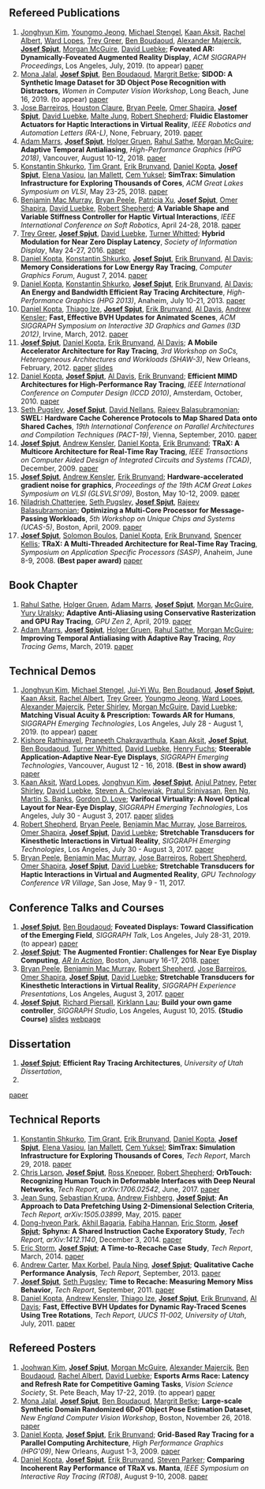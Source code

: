 ## Refereed Publications
1.  [Jonghyun Kim][jonghyunkim], [Youngmo Jeong][youngmojeong], [Michael Stengel][mstengel], [Kaan Aksit][kaksit], [Rachel Albert][ralbert], [Ward Lopes][wlopes], [Trey Greer][tgreer], [Ben Boudaoud][bboudaoud], [Alexander Majercik][zmajercik], **[Josef Spjut][jspjut]**, [Morgan McGuire][mmcguire], [David Luebke][dluebke];
**Foveated AR: Dynamically-Foveated Augmented Reality Display**,
*ACM SIGGRAPH Proceedings*,
Los Angeles, July, 2019. (to appear)
[paper](None)
1.  [Mona Jalal][mjalal], **[Josef Spjut][jspjut]**, [Ben Boudaoud][bboudaoud], [Margrit Betke][mbetke];
**SIDOD: A Synthetic Image Dataset for 3D Object Pose Recognition with Distractors**,
*Women in Computer Vision Workshop*,
Long Beach, June 16, 2019. (to appear)
[paper](https://research.nvidia.com/publication/2019-06_SIDOD%3A-A-Synthetic)
1.  [Jose Barreiros][jbarreiros], [Houston Claure][hclaure], [Bryan Peele][bpeele], [Omer Shapira][oshapira], **[Josef Spjut][jspjut]**, [David Luebke][dluebke], [Malte Jung][mjung], [Robert Shepherd][rshepherd];
**Fluidic Elastomer Actuators for Haptic Interactions in Virtual Reality**,
*IEEE Robotics and Automation Letters (RA-L)*,
None, February, 2019.
[paper](https://ieeexplore.ieee.org/abstract/document/8581471)
1.  [Adam Marrs][amarrs], **[Josef Spjut][jspjut]**, [Holger Gruen][hgruen], [Rahul Sathe][rsathe], [Morgan McGuire][mmcguire];
**Adaptive Temporal Antialiasing**,
*High-Performance Graphics (HPG 2018)*,
Vancouver, August 10-12, 2018.
[paper](http://research.nvidia.com/sites/default/files/pubs/2018-08_Adaptive-Temporal-Antialiasing/adaptive-temporal-antialiasing-preprint.pdf)
1.  [Konstantin Shkurko][kshkurko], [Tim Grant][tgrant], [Erik Brunvand][elb], [Daniel Kopta][dkopta], **[Josef Spjut][jspjut]**, [Elena Vasiou][evasiou], [Ian Mallett][imallett], [Cem Yuksel][cyuksel];
**SimTrax: Simulation Infrastructure for Exploring Thousands of Cores**,
*ACM Great Lakes Symposium on VLSI*,
May 23-25, 2018.
[paper](http://josef.spjut.me/pubs/shkurko18.pdf)
1.  [Benjamin Mac Murray][bmacmurray], [Bryan Peele][bpeele], [Patricia Xu][patriciaxu], **[Josef Spjut][jspjut]**, [Omer Shapira][oshapira], [David Luebke][dluebke], [Robert Shepherd][rshepherd];
**A Variable Shape and Variable Stiffness Controller for Haptic Virtual Interactions**,
*IEEE International Conference on Soft Robotics*,
April 24-28, 2018.
[paper](http://research.nvidia.com/sites/default/files/pubs/2018-04_A-Variable-Shape/Mac%20Murray%20Final%2020180228.pdf)
1.  [Trey Greer][tgreer], **[Josef Spjut][jspjut]**, [David Luebke][dluebke], [Turner Whitted][jtw];
**Hybrid Modulation for Near Zero Display Latency**,
*Society of Information Display*,
May 24-27, 2016.
[paper](http://josef.spjut.me/pubs/greer16.pdf)
1.  [Daniel Kopta][dkopta], [Konstantin Shkurko][kshkurko], **[Josef Spjut][jspjut]**, [Erik Brunvand][elb], [Al Davis][ald];
**Memory Considerations for Low Energy Ray Tracing**,
*Computer Graphics Forum*,
August 7, 2014.
[paper](http://onlinelibrary.wiley.com/doi/10.1111/cgf.12458/abstract?systemMessage=Wiley+Online+Library+will+be+disrupted+9th+Aug+from+10-2+BST+for+essential+maintenance.+Pay+Per+View+will+be+unavailable+from+10-6+BST.)
1.  [Daniel Kopta][dkopta], [Konstantin Shkurko][kshkurko], **[Josef Spjut][jspjut]**, [Erik Brunvand][elb], [Al Davis][ald];
**An Energy and Bandwidth Efficient Ray Tracing Architecture**,
*High-Performance Graphics (HPG 2013)*,
Anaheim, July 10-21, 2013.
[paper](http://www.cs.utah.edu/~dkopta/papers/hwrt_hpg13.pdf)
1.  [Daniel Kopta][dkopta], [Thiago Ize][tize], **[Josef Spjut][jspjut]**, [Erik Brunvand][elb], [Al Davis][ald], [Andrew Kensler][aek];
**Fast, Effective BVH Updates for Animated Scenes**,
*ACM SIGGRAPH Symposium on Interactive 3D Graphics and Games (I3D 2012)*,
Irvine, March, 2012.
[paper](http://www.cs.utah.edu/~thiago/papers/rotations.pdf)
1.  **[Josef Spjut][jspjut]**, [Daniel Kopta][dkopta], [Erik Brunvand][elb], [Al Davis][ald];
**A Mobile Accelerator Architecture for Ray Tracing**,
*3rd Workshop on SoCs, Heterogeneous Architectures and Workloads (SHAW-3)*,
New Orleans, February, 2012.
[paper](http://www.cs.utah.edu/~sjosef/papers/spjut-shaw12-final.pdf)
[slides](http://www.cs.utah.edu/~sjosef/slides/spjut-shaw12-slides.pdf)
1.  [Daniel Kopta][dkopta], **[Josef Spjut][jspjut]**, [Al Davis][ald], [Erik Brunvand][elb];
**Efficient MIMD Architectures for High-Performance Ray Tracing**,
*IEEE International Conference on Computer Design (ICCD 2010)*,
Amsterdam, October, 2010.
[paper](http://www.cs.utah.edu/~dkopta/papers/hwrt_iccd10.pdf)
1.  [Seth Pugsley][spugsley], **[Josef Spjut][jspjut]**, [David Nellans][dnellans], [Rajeev Balasubramonian][rajeev];
**SWEL: Hardware Cache Coherence Protocols to Map Shared Data onto Shared Caches**,
*19th International Conference on Parallel Architectures and Compilation Techniques (PACT-19)*,
Vienna, September, 2010.
[paper](https://pdfs.semanticscholar.org/ce47/02c907835c14022c9e3052a25c46d459c295.pdf)
1.  **[Josef Spjut][jspjut]**, [Andrew Kensler][aek], [Daniel Kopta][dkopta], [Erik Brunvand][elb];
**TRaX: A Multicore Architecture for Real-Time Ray Tracing**,
*IEEE Transactions on Computer Aided Design of Integrated Circuits and Systems (TCAD)*,
December, 2009.
[paper](http://www.cs.utah.edu/~dkopta/papers/hwrt_tcad09.pdf)
1.  **[Josef Spjut][jspjut]**, [Andrew Kensler][aek], [Erik Brunvand][elb];
**Hardware-accelerated gradient noise for graphics**,
*Proceedings of the 19th ACM Great Lakes Symposium on VLSI (GLSVLSI'09)*,
Boston, May 10-12, 2009.
[paper](http://www.eng.utah.edu/~cs6958/papers/noise.pdf)
1.  [Niladrish Chatterjee][nil], [Seth Pugsley][spugsley], **[Josef Spjut][jspjut]**, [Rajeev Balasubramonian][rajeev];
**Optimizing a Multi-Core Processor for Message-Passing Workloads**,
*5th Workshop on Unique Chips and Systems (UCAS-5)*,
Boston, April, 2009.
[paper](http://ai2-s2-pdfs.s3.amazonaws.com/f87a/bd4bf77bae5286fbde62de6b331d45c30d0c.pdf)
1.  **[Josef Spjut][jspjut]**, [Solomon Boulos][sboulos], [Daniel Kopta][dkopta], [Erik Brunvand][elb], [Spencer Kellis][skellis];
**TRaX: A Multi-Threaded Architecture for Real-Time Ray Tracing**,
*Symposium on Application Specific Processors (SASP)*,
Anaheim, June 8-9, 2008. **(Best paper award)**
[paper](http://www.cs.utah.edu/~dkopta/papers/hwrt_sasp08.pdf)


## Book Chapter
1.  [Rahul Sathe][rsathe], [Holger Gruen][hgruen], [Adam Marrs][amarrs], **[Josef Spjut][jspjut]**, [Morgan McGuire][mmcguire], [Yury Uralsky][yyuralsky];
**Adaptive Anti-Aliasing using Conservative Rasterization and GPU Ray Tracing**,
*GPU Zen 2*,
April, 2019.
[paper](https://www.amazon.com/dp/179758314X)
1.  [Adam Marrs][amarrs], **[Josef Spjut][jspjut]**, [Holger Gruen][hgruen], [Rahul Sathe][rsathe], [Morgan McGuire][mmcguire];
**Improving Temporal Antialiasing with Adaptive Ray Tracing**,
*Ray Tracing Gems*,
March, 2019.
[paper](https://link.springer.com/content/pdf/10.1007%2F978-1-4842-4427-2_22.pdf)


## Technical Demos
1.  [Jonghyun Kim][jonghyunkim], [Michael Stengel][mstengel], [Jui-Yi Wu][juiyiwu], [Ben Boudaoud][bboudaoud], **[Josef Spjut][jspjut]**, [Kaan Aksit][kaksit], [Rachel Albert][ralbert], [Trey Greer][tgreer], [Youngmo Jeong][youngmojeong], [Ward Lopes][wlopes], [Alexander Majercik][zmajercik], [Peter Shirley][pshirley], [Morgan McGuire][mmcguire], [David Luebke][dluebke];
**Matching Visual Acuity & Prescription: Towards AR for Humans**,
*SIGGRAPH Emerging Technologies*,
Los Angeles, July 28 - August 1, 2019. (to appear)
[paper](None)
1.  [Kishore Rathinavel][krathinavel], [Praneeth Chakravarthula][pchakravarthula], [Kaan Aksit][kaksit], **[Josef Spjut][jspjut]**, [Ben Boudaoud][bboudaoud], [Turner Whitted][jtw], [David Luebke][dluebke], [Henry Fuchs][hfuchs];
**Steerable Application-Adaptive Near-Eye Displays**,
*SIGGRAPH Emerging Technologies*,
Vancouver, August 12 - 16, 2018. **(Best in show award)**
[paper](https://kaanaksit.com/portfolio/manufacturing-application-driven-near-eye-displays/)
1.  [Kaan Aksit][kaksit], [Ward Lopes][wlopes], [Jonghyun Kim][jonghyunkim], **[Josef Spjut][jspjut]**, [Anjul Patney][apatney], [Peter Shirley][pshirley], [David Luebke][dluebke], [Steven A. Cholewiak][scholewiak], [Pratul Srinivasan][psrinivasan], [Ren Ng][renng], [Martin S. Banks][mbanks], [Gordon D. Love][glove];
**Varifocal Virtuality: A Novel Optical Layout for Near-Eye Display**,
*SIGGRAPH Emerging Technologies*,
Los Angeles, July 30 - August 3, 2017.
[paper](http://research.nvidia.com/sites/default/files/publications/final%281%29.pdf)
[slides](https://kaanaksit.files.wordpress.com/2017/08/siggraph_slides.pdf)
1.  [Robert Shepherd][rshepherd], [Bryan Peele][bpeele], [Benjamin Mac Murray][bmacmurray], [Jose Barreiros][jbarreiros], [Omer Shapira][oshapira], **[Josef Spjut][jspjut]**, [David Luebke][dluebke];
**Stretchable Transducers for Kinesthetic Interactions in Virtual Reality**,
*SIGGRAPH Emerging Technologies*,
Los Angeles, July 30 - August 3, 2017.
[paper](http://research.nvidia.com/sites/default/files/publications/peele_siggraph_etech17.pdf)
1.  [Bryan Peele][bpeele], [Benjamin Mac Murray][bmacmurray], [Jose Barreiros][jbarreiros], [Robert Shepherd][rshepherd], [Omer Shapira][oshapira], **[Josef Spjut][jspjut]**, [David Luebke][dluebke];
**Stretchable Transducers for Haptic Interactions in Virtual and Augmented Reality**,
*GPU Technology Conference VR Village*,
San Jose, May 9 - 11, 2017.


## Conference Talks and Courses
1.  **[Josef Spjut][jspjut]**, [Ben Boudaoud][bboudaoud];
**Foveated Displays: Toward Classification of the Emerging Field**,
*SIGGRAPH Talk*,
Los Angeles, July 28-31, 2019. (to appear)
[paper](None)
1.  **[Josef Spjut][jspjut]**;
**The Augmented Frontier: Challenges for Near Eye Display Computing**,
*[AR In Action](http://arinaction.org/)*,
Boston, January 16-17, 2018.
[paper](http://josef.spjut.me/pubs/spjutARIA2018.pdf)
1.  [Bryan Peele][bpeele], [Benjamin Mac Murray][bmacmurray], [Robert Shepherd][rshepherd], [Jose Barreiros][jbarreiros], [Omer Shapira][oshapira], **[Josef Spjut][jspjut]**, [David Luebke][dluebke];
**Stretchable Transducers for Kinesthetic Interactions in Virtual Reality**,
*SIGGRAPH Experience Presentations*,
Los Angeles, August 3, 2017.
[paper](http://research.nvidia.com/sites/default/files/publications/peele_siggraph_etech17.pdf)
1.  **[Josef Spjut][jspjut]**, [Richard Piersall][rpiersall], [Kirklann Lau][klau];
**Build your own game controller**,
*SIGGRAPH Studio*,
Los Angeles, August 10, 2015. **(Studio Course)**
[slides](http://josef.spjut.me/class/controllerCourseNotes.pdf)
[webpage](http://josef.spjut.me/class/game-controller)


## Dissertation
1.  **[Josef Spjut][jspjut]**;
**Efficient Ray Tracing Architectures**,
*University of Utah Dissertation*,
2015.
[paper](http://josef.spjut.me/pubs/thesis.pdf)


## Technical Reports
1.  [Konstantin Shkurko][kshkurko], [Tim Grant][tgrant], [Erik Brunvand][elb], [Daniel Kopta][dkopta], **[Josef Spjut][jspjut]**, [Elena Vasiou][evasiou], [Ian Mallett][imallett], [Cem Yuksel][cyuksel];
**SimTrax: Simulation Infrastructure for Exploring Thousands of Cores**,
*Tech Report*,
March 29, 2018.
[paper](http://josef.spjut.me/pubs/shkurko18_tr.pdf)
1.  [Chris Larson][clarson], **[Josef Spjut][jspjut]**, [Ross Knepper][rknepper], [Robert Shepherd][rshepherd];
**OrbTouch: Recognizing Human Touch in Deformable Interfaces with Deep Neural Networks**,
*Tech Report, arXiv:1706.02542*,
June, 2017.
[paper](https://arxiv.org/abs/1706.02542)
1.  [Jean Sung][jsung], [Sebastian Krupa][skrupa], [Andrew Fishberg][afishberg], **[Josef Spjut][jspjut]**;
**An Approach to Data Prefetching Using 2-Dimensional Selection Criteria**,
*Tech Report, arXiv:1505.03899*,
May, 2015.
[paper](http://arxiv.org/abs/1505.03899)
1.  [Dong-hyeon Park][dhpark], [Akhil Bagaria][abagaria], [Fabiha Hannan][fhannan], [Eric Storm][estorm], **[Josef Spjut][jspjut]**;
**Sphynx: A Shared Instruction Cache Exporatory Study**,
*Tech Report, arXiv:1412.1140*,
December 3, 2014.
[paper](http://arxiv.org/abs/1412.1140)
1.  [Eric Storm][estorm], **[Josef Spjut][jspjut]**;
**A Time-to-Recache Case Study**,
*Tech Report*,
March, 2014.
[paper](http://josef.spjut.me/pubs/stormttr14.pdf)
1.  [Andrew Carter][acarter], [Max Korbel][mkorbel], [Paula Ning][pning], **[Josef Spjut][jspjut]**;
**Qualitative Cache Performance Analysis**,
*Tech Report*,
September, 2013.
[paper](http://josef.spjut.me/pubs/carterttr13.pdf)
1.  **[Josef Spjut][jspjut]**, [Seth Pugsley][spugsley];
**Time to Recache: Measuring Memory Miss Behavior**,
*Tech Report*,
September, 2011.
[paper](http://josef.spjut.me/pubs/ttr11.pdf)
1.  [Daniel Kopta][dkopta], [Andrew Kensler][aek], [Thiago Ize][tize], **[Josef Spjut][jspjut]**, [Erik Brunvand][elb], [Al Davis][ald];
**Fast, Effective BVH Updates for Dynamic Ray-Traced Scenes Using Tree Rotations**,
*Tech Report, UUCS 11-002, University of Utah*,
July, 2011.
[paper](https://pdfs.semanticscholar.org/c352/f679482dcea78e1abe0913b8e12d1c52ae5b.pdf)


## Refereed Posters
1.  [Joohwan Kim][joohwankim], **[Josef Spjut][jspjut]**, [Morgan McGuire][mmcguire], [Alexander Majercik][zmajercik], [Ben Boudaoud][bboudaoud], [Rachel Albert][ralbert], [David Luebke][dluebke];
**Esports Arms Race: Latency and Refresh Rate for Competitive Gaming Tasks**,
*Vision Science Society*,
St. Pete Beach, May 17-22, 2019. (to appear)
[paper](None)
1.  [Mona Jalal][mjalal], **[Josef Spjut][jspjut]**, [Ben Boudaoud][bboudaoud], [Margrit Betke][mbetke];
**Large-scale Synthetic Domain Randomized 6DoF Object Pose Estimation Dataset**,
*New England Computer Vision Workshop*,
Boston, November 26, 2018.
[paper](http://josef.spjut.me/pubs/jalal18_poster.pdf)
1.  [Daniel Kopta][dkopta], **[Josef Spjut][jspjut]**, [Erik Brunvand][elb];
**Grid-Based Ray Tracing for a Parallel Computing Architecture**,
*High Performance Graphics (HPG'09)*,
New Orleans, August 1-3, 2009.
[paper](http://josef.spjut.me/pubs/HPG09_poster.pdf)
1.  [Daniel Kopta][dkopta], **[Josef Spjut][jspjut]**, [Erik Brunvand][elb], [Steven Parker][sparker];
**Comparing Incoherent Ray Performance of TRaX vs. Manta**,
*IEEE Symposium on Interactive Ray Tracing (RT08)*,
August 9-10, 2008.
[paper](http://josef.spjut.me/pubs/kopta_rt08.pdf)


   [jspjut]: http://josef.spjut.me
   [dkopta]: http://www.cs.utah.edu/~dkopta/
   [elb]: http://www.cs.utah.edu/~elb/
   [kshkurko]: http://www.cs.utah.edu/~kshkurko/
   [ald]: http://www.cs.utah.edu/~ald/
   [nil]: http://www.cs.utah.edu/~nil
   [dnellans]: http://david.nellans.org
   [tize]: http://www.cs.utah.edu/~thiago
   [aek]: http://www.cs.utah.edu/~aek
   [sparker]: http://www.cs.utah.edu/~sparker
   [rajeev]: http://www.cs.utah.edu/~rajeev
   [sboulos]: http://graphics.stanford.edu/~boulos/research.htm
   [spugsley]: http://www.cs.utah.edu/~pugsley
   [skellis]: http://vis.caltech.edu/~skellis
   [acarter]: None
   [mkorbel]: None
   [pning]: None
   [dhpark]: http://web.eecs.umich.edu/~dohypark/
   [abagaria]: None
   [fhannan]: None
   [estorm]: None
   [jsung]: None
   [skrupa]: None
   [afishberg]: None
   [rpiersall]: None
   [klau]: None
   [tgreer]: https://research.nvidia.com/users/trey-greer
   [jtw]: https://research.nvidia.com/users/turner-whitted
   [dluebke]: http://luebke.us/
   [kaksit]: https://kaanaksit.com/
   [wlopes]: https://research.nvidia.com/users/ward-lopes
   [jonghyunkim]: http://j-kim.kr/
   [apatney]: http://idav.ucdavis.edu/~anjul/
   [pshirley]: https://www.cs.utah.edu/~shirley/
   [scholewiak]: http://steven.cholewiak.com/
   [psrinivasan]: https://people.eecs.berkeley.edu/~pratul/
   [renng]: https://www2.eecs.berkeley.edu/Faculty/Homepages/yirenng.html/
   [mbanks]: http://bankslab.berkeley.edu/
   [glove]: https://www.dur.ac.uk/physics/staff/profiles/?id=246
   [rshepherd]: https://orl.mae.cornell.edu/#people
   [bpeele]: http://www.gnarlydesign.io/
   [bmacmurray]: https://orl.mae.cornell.edu/#people
   [oshapira]: http://omershapira.com/#all
   [jbarreiros]: https://www.josebarreiros.com
   [clarson]: https://chrislarson1.github.io/blog/
   [rknepper]: http://www.cs.cornell.edu/~rak/
   [mmcguire]: https://casual-effects.com/morgan/index.html
   [balfieri]: None
   [taila]: http://research.nvidia.com/person/timo-aila
   [tkarras]: http://research.nvidia.com/person/tero-karras
   [slaine]: http://research.nvidia.com/person/samuli-laine
   [fvahid]: http://www.cs.ucr.edu/~vahid/
   [dsheldon]: https://www.linkedin.com/in/david-sheldon-b3600339/
   [ssirowy]: https://www.linkedin.com/in/scott-sirowy/
   [rlysecky]: http://www2.engr.arizona.edu/~rlysecky/
   [mparker]: https://www.linkedin.com/in/mike-parker-0a42943/
   [patriciaxu]: https://orl.mae.cornell.edu//#people
   [tgrant]: https://www.cs.utah.edu/~tgrant/
   [evasiou]: http://www.cs.utah.edu/~elvasiou/
   [imallett]: https://geometrian.com/
   [cyuksel]: http://www.cemyuksel.com/
   [amarrs]: http://visualextract.com/
   [hgruen]: https://www.linkedin.com/in/holger-gruen-b456791/
   [rsathe]: https://www.linkedin.com/in/rasathe/
   [krathinavel]: https://sites.google.com/site/kishorerathinavel/
   [pchakravarthula]: http://www.ee.iitm.ac.in/~ee11b061/
   [bboudaoud]: https://www.linkedin.com/in/ben-boudaoud/
   [hfuchs]: http://henryfuchs.web.unc.edu/
   [yyuralsky]: https://www.linkedin.com/in/yuryuralsky/
   [mjalal]: http://monajalal.com/
   [nkalavakonda]: https://nivedithakalavakonda.com/
   [hclaure]: https://www.linkedin.com/in/houston-claure-33793771/
   [mjung]: http://mjung.infosci.cornell.edu/
   [mbetke]: http://www.cs.bu.edu/~betke/
   [joohwankim]: http://www.kimjoohwan.com/
   [youngmojeong]: http://www.youngmoj.com/
   [mstengel]: https://scholar.google.com/citations?user=9_GCtwUAAAAJ
   [ralbert]: http://www.rachelalbert.com/
   [zmajercik]: https://research.nvidia.com/person/zander-majercik
   [juiyiwu]: https://www.linkedin.com/in/daronwu/
